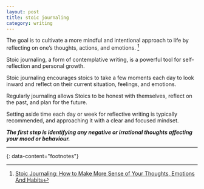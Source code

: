```yaml
---
layout: post
title: stoic journaling
category: writing
---
```


The goal is to cultivate a more mindful and intentional approach to life by reflecting on one’s thoughts, actions, and emotions. [^1]

Stoic journaling, a form of contemplative writing, is a powerful tool for self-reflection and personal growth.

Stoic journaling encourages stoics to take a few moments each day to look inward and reflect on their current situation, feelings, and emotions.

Regularly journaling allows Stoics to be honest with themselves, reflect on the past, and plan for the future.

Setting aside time each day or week for reflective writing is typically recommended, and approaching it with a clear and focused mindset.

__*The first step is identifying any negative or irrational thoughts affecting your mood or behaviour.*__


---
{: data-content="footnotes"}

[^1]: [Stoic Journaling: How to Make More Sense of Your Thoughts, Emotions And Habits](https://medium.com/personal-growth/stoic-journaling-how-to-make-more-sense-of-your-thoughts-67b6bd8cc473)

